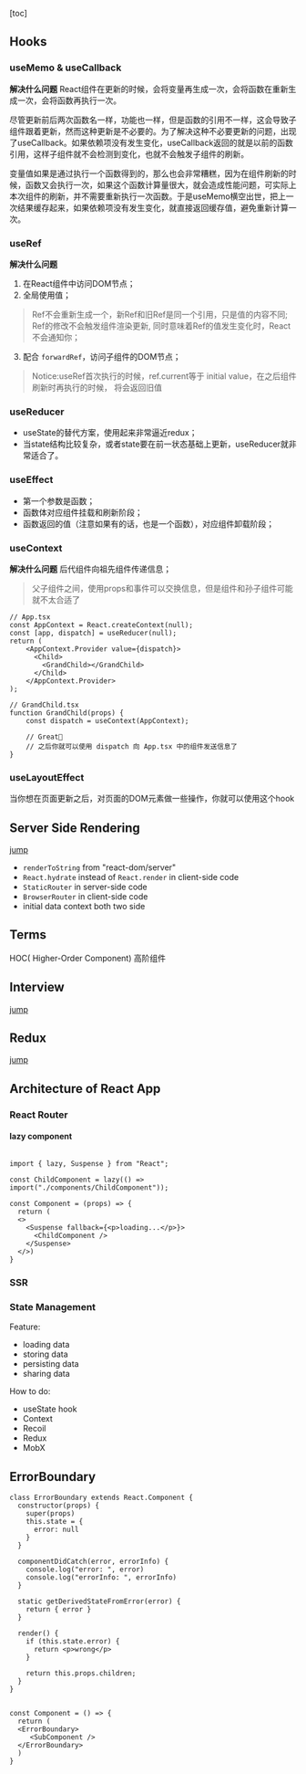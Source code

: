 [toc]

## Hooks

### useMemo & useCallback
**解决什么问题**
React组件在更新的时候，会将变量再生成一次，会将函数在重新生成一次，会将函数再执行一次。

尽管更新前后两次函数名一样，功能也一样，但是函数的引用不一样，这会导致子组件跟着更新，然而这种更新是不必要的。为了解决这种不必要更新的问题，出现了useCallback。如果依赖项没有发生变化，useCallback返回的就是以前的函数引用，这样子组件就不会检测到变化，也就不会触发子组件的刷新。

变量值如果是通过执行一个函数得到的，那么也会非常糟糕，因为在组件刷新的时候，函数又会执行一次，如果这个函数计算量很大，就会造成性能问题，可实际上本次组件的刷新，并不需要重新执行一次函数。于是useMemo横空出世，把上一次结果缓存起来，如果依赖项没有发生变化，就直接返回缓存值，避免重新计算一次。


### useRef
**解决什么问题**
1. 在React组件中访问DOM节点；
2. 全局使用值；
> Ref不会重新生成一个，新Ref和旧Ref是同一个引用，只是值的内容不同;
> Ref的修改不会触发组件渲染更新, 同时意味着Ref的值发生变化时，React不会通知你；

3. 配合 `forwardRef`，访问子组件的DOM节点；

> Notice:useRef首次执行的时候，ref.current等于 initial value，在之后组件刷新时再执行的时候，
将会返回旧值


### useReducer
* useState的替代方案，使用起来非常逼近redux；
* 当state结构比较复杂，或者state要在前一状态基础上更新，useReducer就非常适合了。


### useEffect
* 第一个参数是函数；
* 函数体对应组件挂载和刷新阶段；
* 函数返回的值（注意如果有的话，也是一个函数），对应组件卸载阶段；


### useContext
**解决什么问题**
后代组件向祖先组件传递信息；
> 父子组件之间，使用props和事件可以交换信息，但是组件和孙子组件可能就不太合适了

```tsx
// App.tsx
const AppContext = React.createContext(null);
const [app, dispatch] = useReducer(null);
return (
    <AppContext.Provider value={dispatch}>
      <Child>
        <GrandChild></GrandChild>
      </Child>
    </AppContext.Provider>
);
```
```tsx
// GrandChild.tsx
function GrandChild(props) {
    const dispatch = useContext(AppContext);

    // Great🌟
    // 之后你就可以使用 dispatch 向 App.tsx 中的组件发送信息了
}
```

### useLayoutEffect
当你想在页面更新之后，对页面的DOM元素做一些操作，你就可以使用这个hook

## Server Side Rendering
[jump](https://www.bilibili.com/video/BV1MS4y167Bz?p=11&vd_source=8e22a21e39978743c185c338fa9b6d6d)
 
- `renderToString` from "react-dom/server"
- `React.hydrate` instead of `React.render` in client-side code
- `StaticRouter` in server-side code 
- `BrowserRouter` in client-side code 
- initial data context both two side

## Terms
 HOC( Higher-Order Component) 高阶组件


## Interview
[jump](../面经/react/README.md)


## Redux 
[jump](../面经/react/redux.md)

## Architecture of React App 
### React Router
#### lazy component 
```tsx 

import { lazy, Suspense } from "React";

const ChildComponent = lazy(() => import("./components/ChildComponent"));

const Component = (props) => {
  return (
  <>
    <Suspense fallback={<p>loading...</p>}>
      <ChildComponent />
    </Suspense>
  </>)
}
```
### SSR 
### State Management
Feature:
  - loading data
  - storing data
  - persisting data
  - sharing data 

How to do:
- useState hook
- Context 
- Recoil
- Redux 
- MobX


## ErrorBoundary
```tsx 
class ErrorBoundary extends React.Component {
  constructor(props) {
    super(props)
    this.state = {
      error: null
    }
  }

  componentDidCatch(error, errorInfo) {
    console.log("error: ", error)
    console.log("errorInfo: ", errorInfo)
  }

  static getDerivedStateFromError(error) {
    return { error }
  }

  render() {
    if (this.state.error) {
      return <p>wrong</p>
    }

    return this.props.children;
  }
}
```

```tsx 

const Component = () => {
  return (
  <ErrorBoundary>
     <SubComponent />
  </ErrorBoundary>
  )
}
```